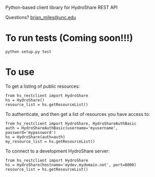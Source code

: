 Python-based client library for HydroShare REST API

Questions? brian_miles@unc.edu

# To run tests (Coming soon!!!)
    python setup.py test

# To use

To get a listing of public resources:

    from hs_restclient import HydroShare
    hs = HydroShare()
    resource_list = hs.getResourceList()

To authenticate, and then get a list of resources you have access to:

    from hs_restclient import HydroShare, HydroShareAuthBasic
    auth = HydroShareAuthBasic(username='myusername', password='mypassword')
    hs = HydroShare(auth=auth)
    my_resource_list = hs.getResourceList()

To connect to a development HydroShare server:

    from hs_restclient import HydroShare
    hs = HydroShare(hostname='mydev.mydomain.net', port=8000)
    resource_list = hs.getResourceList()

